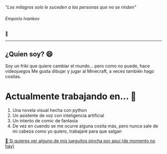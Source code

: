 *"Los milagros solo le suceden a las personas que no se rinden"*
<h6>Emporio Ivankov</h6> 💬

  ---
  
## ¿Quien soy? 😄
  Soy un friki que quiere cambiar el mundo... pero como no puede, hace videojuegos
  Me gusta dibujar y jugar al Minecraft, a veces también hago cositas.
  
  # Actualmente trabajando en... 🌱
  1. Una novela visual hecha con python
  2. Un asistente de voz con inteligencia artificial
  3. Un intento de comic de fantasía
  4. De vez en cuendo se me ocurre alguna cosita más, pero nunca sale de mi cabeza como yo quiero, trabajaré para que salgan

  [🔭 Si quieres ver alguno de mis jueguitos pincha por aquí (de momento no hay)](https://yamiii-sama.itch.io/)
  
  

<!--
**Yamiii-sama/Yamiii-sama** is a ✨ _special_ ✨ repository because its `README.md` (this file) appears on your GitHub profile.

Here are some ideas to get you started:

- 🔭 I’m currently working on ...
- 🌱 I’m currently learning ...
- 👯 I’m looking to collaborate on ...
- 🤔 I’m looking for help with ...
- 💬 Ask me about ...
- 📫 How to reach me: ...
- 😄 Pronouns: ...
- ⚡ Fun fact: ...
-->
